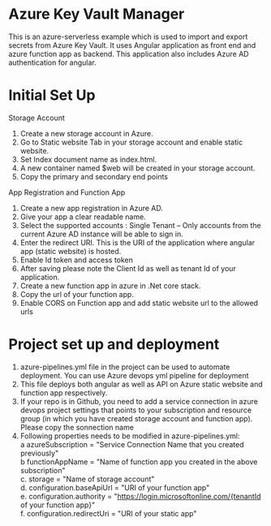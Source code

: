 # Azure Key Vault Manager
This is an azure-serverless example which is used to import and export secrets from Azure Key Vault. It uses Angular application as front end and azure function app as backend.
This application also includes Azure AD authentication for angular.

# Initial Set Up


Storage Account
1. Create a new storage account in Azure.
2. Go to Static website Tab in your storage account and enable static website.
3. Set Index document name as index.html.
4. A new container named $web will be created in your storage account.
5. Copy the primary and secondary end points

App Registration and Function App 
1. Create a new app registration in Azure AD.
2. Give your app a clear readable name.
3. Select the supported accounts : Single Tenant – Only accounts from the current Azure AD instance will be able to sign in.
4. Enter the redirect URI. This is the URI of the application where angular app (static website) is hosted.
5. Enable Id token and access token
6. After saving please note the Client Id as well as tenant Id of your application.
6. Create a new function app in azure in .Net core stack.
7. Copy the url of your function app.
8. Enable CORS on Function app and add static website url to the allowed urls


# Project set up and deployment

1. azure-pipelines.yml file in the project can be used to automate deployment. You can use Azure devops yml pipeline for deployment
2. This file deploys both angular as well as API on Azure static website and function app respectively.
3. If your repo is in Github, you need to add a service connection in azure devops project settings that points to your subscription and resource group (in which you have    created storage account and function app). Please copy the sonnection name
3. Following properties needs to be modified in azure-pipelines.yml:<br />
 a azureSubscription = "Service Connection Name that you created previously"<br />
 b functionAppName = "Name of function app you created in the above subscription"<br />
 c. storage = "Name of storage account"<br />
 d. configuration.baseApiUrl = "URI of your function app"<br />
 e. configuration.authority = "https://login.microsoftonline.com/{tenantId of your function app}"<br />
 f. configuration.redirectUri = "URI of your static app"<br />
